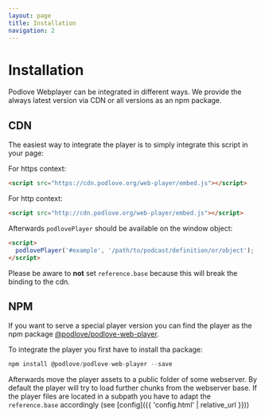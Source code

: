 ```yaml
---
layout: page
title: Installation
navigation: 2
---
```


# Installation

Podlove Webplayer can be integrated in different ways. We provide the always latest version via CDN or all versions as an npm package.

## CDN

The easiest way to integrate the player is to simply integrate this script in your page:

For https context:
```html
<script src="https://cdn.podlove.org/web-player/embed.js"></script>
```

For http context:
```html
<script src="http://cdn.podlove.org/web-player/embed.js"></script>
```

Afterwards `podlovePlayer` should be available on the window object:

```html
<script>
  podlovePlayer('#example', '/path/to/podcast/definition/or/object');
</script>
```

Please be aware to __not__ set `reference.base` because this will break the binding to the cdn.


## NPM

If you want to serve a special player version you can find the player as the npm package [@podlove/podlove-web-player](https://www.npmjs.com/package/@podlove/podlove-web-player).

To integrate the player you first have to install tha package:

```javascript
npm install @podlove/podlove-web-player --save
```

Afterwards move the player assets to a public folder of some webserver. By default the player will try to load further chunks from the webserver base. If the player files are located in a subpath you have to adapt the `reference.base` accordingly (see [config]({{ 'config.html' | relative_url }}))
